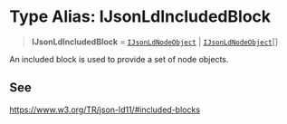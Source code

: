 # Type Alias: IJsonLdIncludedBlock

> **IJsonLdIncludedBlock** = [`IJsonLdNodeObject`](../interfaces/IJsonLdNodeObject.md) \| [`IJsonLdNodeObject`](../interfaces/IJsonLdNodeObject.md)[]

An included block is used to provide a set of node objects.

## See

https://www.w3.org/TR/json-ld11/#included-blocks
